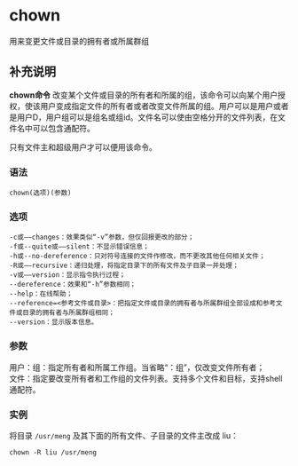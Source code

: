 #  chown

用来变更文件或目录的拥有者或所属群组

##  补充说明

**chown命令**
改变某个文件或目录的所有者和所属的组，该命令可以向某个用户授权，使该用户变成指定文件的所有者或者改变文件所属的组。用户可以是用户或者是用户D，用户组可以是组名或组id。文件名可以使由空格分开的文件列表，在文件名中可以包含通配符。

只有文件主和超级用户才可以便用该命令。

###  语法

    
    
    chown(选项)(参数)
    

###  选项

    
    
    -c或——changes：效果类似“-v”参数，但仅回报更改的部分；
    -f或--quite或——silent：不显示错误信息；
    -h或--no-dereference：只对符号连接的文件作修改，而不更改其他任何相关文件；
    -R或——recursive：递归处理，将指定目录下的所有文件及子目录一并处理；
    -v或——version：显示指令执行过程；
    --dereference：效果和“-h”参数相同；
    --help：在线帮助；
    --reference=<参考文件或目录>：把指定文件或目录的拥有者与所属群组全部设成和参考文件或目录的拥有者与所属群组相同；
    --version：显示版本信息。
    

###  参数

用户：组：指定所有者和所属工作组。当省略“：组”，仅改变文件所有者；  
文件：指定要改变所有者和工作组的文件列表。支持多个文件和目标，支持shell通配符。

###  实例

将目录 ` /usr/meng ` 及其下面的所有文件、子目录的文件主改成 liu：

    
    
    chown -R liu /usr/meng
    

